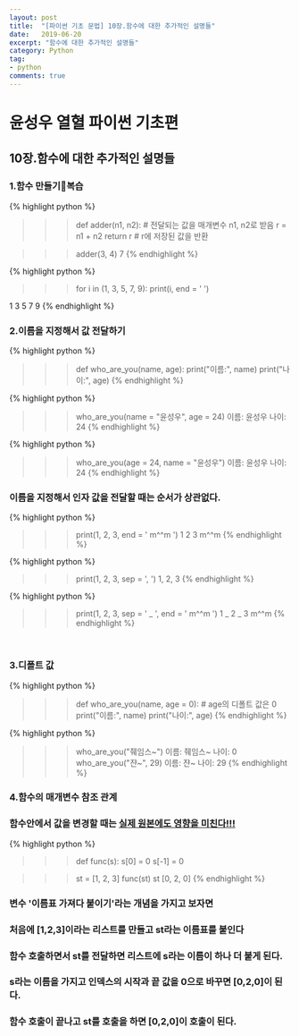 ```yaml
---
layout: post
title:  "[파이썬 기초 문법] 10장.함수에 대한 추가적인 설명들"
date:   2019-06-20
excerpt: "함수에 대한 추가적인 설명들"
category: Python
tag:
- python
comments: true
---
```


# 윤성우 열혈 파이썬 기초편
## 10장.함수에 대한 추가적인 설명들
### 1.함수 만들기복습
{% highlight python %}
>>> def adder(n1, n2):     # 전달되는 값을 매개변수 n1, n2로 받음
        r = n1 + n2
        return r      # r에 저장된 값을 반환

>>> adder(3, 4)
7
{% endhighlight %}

{% highlight python %}
>>> for i in (1, 3, 5, 7, 9):
        print(i, end = ' ')

1 3 5 7 9
{% endhighlight %}
<br>

### 2.이름을 지정해서 값 전달하기
{% highlight python %}
>>> def who_are_you(name, age):
        print("이름:", name)
        print("나이:", age)
{% endhighlight %}

{% highlight python %}
>>> who_are_you(name = "윤성우", age = 24)
이름: 윤성우
나이: 24
{% endhighlight %}

{% highlight python %}
>>> who_are_you(age = 24, name = "윤성우")
이름: 윤성우
나이: 24
{% endhighlight %}
### 이름을 지정해서 인자 값을 전달할 때는 순서가 상관없다.

{% highlight python %}
>>> print(1, 2, 3, end = ' m^^m ')
1 2 3 m^^m
{% endhighlight %}

{% highlight python %}
>>> print(1, 2, 3, sep = ', ')
1, 2, 3
{% endhighlight %}

{% highlight python %}
>>> print(1, 2, 3, sep = ' _ ', end = ' m^^m ')
1 _ 2 _ 3 m^^m
{% endhighlight %}
<br>

### 3.디폴트 값
{% highlight python %}
>>> def who_are_you(name, age = 0):    # age의 디폴트 값은 0
        print("이름:", name)
        print("나이:", age)
{% endhighlight %}

{% highlight python %}
>>> who_are_you("줴임스~")
이름: 줴임스~
나이: 0
>>> who_are_you("쟌~", 29)
이름: 쟌~
나이: 29
{% endhighlight %}

### 4.함수의 매개변수 참조 관계
### 함수안에서 값을 변경할 때는 <u>실제 원본에도 영향을 미친다!!!</u>
{% highlight python %}
>>> def func(s):
        s[0] = 0
        s[-1] = 0

>>> st = [1, 2, 3]
>>> func(st)
>>> st
[0, 2, 0]
{% endhighlight %}
### 변수 '이름표 가져다 붙이기'라는 개념을 가지고 보자면
### 처음에 [1,2,3]이라는 리스트를 만들고 st라는 이름표를 붙인다
### 함수 호출하면서 st를 전달하면 리스트에 s라는 이름이 하나 더 붙게 된다.
### s라는 이름을 가지고 인덱스의 시작과 끝 값을 0으로 바꾸면 [0,2,0]이 된다.
### 함수 호출이 끝나고 st를 호출을 하면 [0,2,0]이 호출이 된다.
